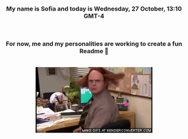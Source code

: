 


<div align="center">
<h3 >My name is Sofia and today is Wednesday, 27 October, 13:10 GMT-4</h3><br>
<h3 >For now, me and my personalities are working to create a fun Readme 👋
</h3><br>
<img src='img/dwight.gif' alt='working...'/>
</div>
